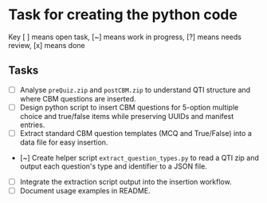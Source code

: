 # Task for creating the python code
Key [ ] means open task, [~] means work in progress, [?] means needs review, [x] means done

## Tasks
- [ ] Analyse `preQuiz.zip` and `postCBM.zip` to understand QTI structure and where CBM questions are inserted.
- [ ] Design python script to insert CBM questions for 5-option multiple choice and true/false items while preserving UUIDs and manifest entries.
- [ ] Extract standard CBM question templates (MCQ and True/False) into a data file for easy insertion.
- [~] Create helper script `extract_question_types.py` to read a QTI zip and output each question's type and identifier to a JSON file.
- [ ] Integrate the extraction script output into the insertion workflow.
- [ ] Document usage examples in README.
